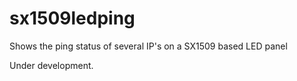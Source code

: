 # sx1509ledping
Shows the ping status of several IP's on a SX1509 based LED panel

Under development.